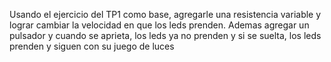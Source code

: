 Usando el ejercicio del TP1 como base, agregarle una resistencia variable y lograr cambiar la velocidad en que los leds prenden.
Ademas agregar un pulsador y  cuando se aprieta, los leds ya no prenden y si se suelta, los leds prenden y siguen con su juego de luces
